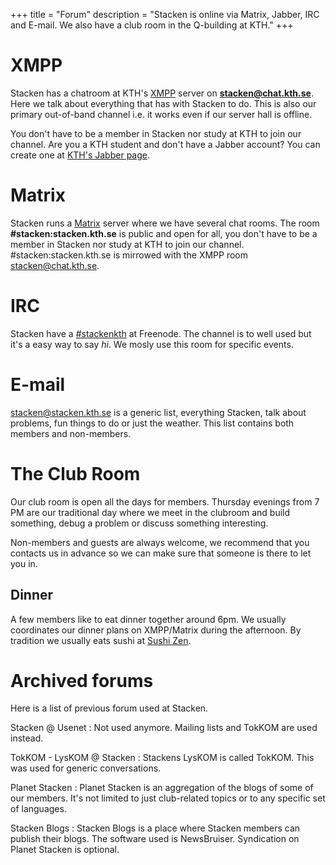+++
title = "Forum"
description = "Stacken is online via Matrix, Jabber, IRC and E-mail. We also have a club room in the Q-building at KTH."
+++

# XMPP
Stacken has a chatroom at KTH's [XMPP](https://xmpp.org/) server on **stacken@chat.kth.se**. Here we talk about everything that has with Stacken to do. This is also our primary out-of-band channel i.e. it works even if our server hall is offline.

You don't have to be a member in Stacken nor study at KTH to join our channel. Are you a KTH student and don't have a Jabber account? You can create one at [KTH's Jabber page](https://www.lan.kth.se/xmpp.html).

# Matrix
Stacken runs a [Matrix](https://www.matrix.org) server where we have several chat rooms. The room **#stacken:stacken.kth.se** is public and open for all,
you don't have to be a member in Stacken nor study at KTH to join our channel. #stacken:stacken.kth.se is mirrowed with the XMPP room stacken@chat.kth.se.

# IRC
Stacken have a [#stackenkth](/club/irc/) at Freenode. The channel is to well used but it's a easy way to say *hi*. We mosly use this room for specific events.

# E-mail
<stacken@stacken.kth.se> is a generic list, everything Stacken, talk about problems, fun things to do or just the weather. This list contains both members and non-members.

# The Club Room
Our club room is open all the days for members. Thursday evenings from 7 PM are our traditional day where we meet in the clubroom and build something, debug a problem or discuss something interesting.

Non-members and guests are always welcome, we recommend that you contacts us in advance so we can make sure that someone is there to let you in.

## Dinner
A few members like to eat dinner together around 6pm. We usually coordinates our dinner plans on XMPP/Matrix during the afternoon. By tradition we usually eats sushi at [Sushi Zen](https://goo.gl/maps/UaM5MXWYdDE2).

# Archived forums
Here is a list of previous forum used at Stacken.

Stacken @ Usenet
: Not used anymore. Mailing lists and TokKOM are used instead.

TokKOM - LysKOM @ Stacken
: Stackens LysKOM is called TokKOM. This was used for generic conversations.
  
Planet Stacken
: Planet Stacken is an aggregation of the blogs of some of our members. It's not limited to just club-related topics or to any specific set of languages.

Stacken Blogs
: Stacken Blogs is a place where Stacken members can publish their blogs. The software used is NewsBruiser. Syndication on Planet Stacken is optional.
